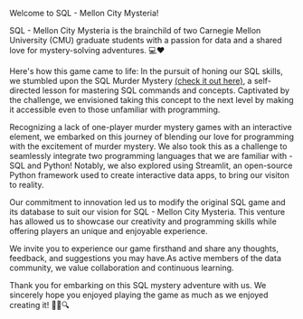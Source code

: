 Welcome to SQL - Mellon City Mysteria!

SQL - Mellon City Mysteria is the brainchild of two Carnegie Mellon University (CMU) graduate students with a passion for data and a shared love for mystery-solving adventures. 💻❤
 
Here's how this game came to life: In the pursuit of honing our SQL skills, we stumbled upon the SQL Murder Mystery [(check it out here)](https://mystery.knightlab.com/), a self-directed lesson for mastering SQL commands and concepts. Captivated by the challenge, we envisioned taking this concept to the next level by making it accessible even to those unfamiliar with programming.

Recognizing a lack of one-player murder mystery games with an interactive element, we embarked on this journey of blending our love for programming with the excitement of murder mystery. We also took this as a challenge to seamlessly integrate two programming languages that we are familiar with - SQL and Python! Notably, we also explored using Streamlit, an open-source Python framework used to create interactive data apps, to bring our visiton to reality. 

Our commitment to innovation led us to modify the original SQL game and its database to suit our vision for SQL - Mellon City Mysteria. This venture has allowed us to showcase our creativity and programming skills while offering players an unique and enjoyable experience. 

We invite you to experience our game firsthand and share any thoughts, feedback, and suggestions you may have.As active members of the data community, we value collaboration and continuous learning. 

Thank you for embarking on this SQL mystery adventure with us. We sincerely hope you enjoyed playing the game as much as we enjoyed creating it! 🕵️‍♂️🔍
